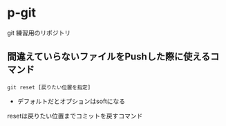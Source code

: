 # p-git
git 練習用のリポジトリ

## 間違えていらないファイルをPushした際に使えるコマンド
```git reset [戻りたい位置を指定]```
- デフォルトだとオプションはsoftになる

 
resetは戻りたい位置までコミットを戻すコマンド
